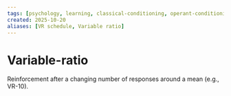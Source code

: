 ```yaml
---
tags: [psychology, learning, classical-conditioning, operant-conditioning, observational-learning, cognition]
created: 2025-10-20
aliases: [VR schedule, Variable ratio]
---
```

# Variable-ratio

Reinforcement after a changing number of responses around a mean (e.g., VR-10).
